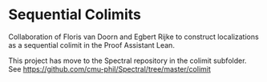 # Sequential Colimits

Collaboration of Floris van Doorn and Egbert Rijke to construct localizations as a sequential colimit in the Proof Assistant Lean.

This project has move to the Spectral repository in the colimit subfolder. See https://github.com/cmu-phil/Spectral/tree/master/colimit
